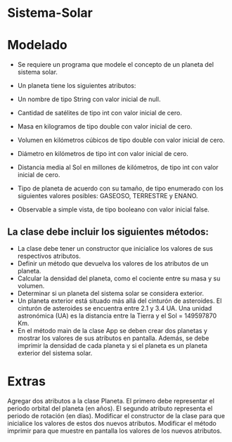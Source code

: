 # Sistema-Solar

# Modelado
- Se requiere un programa que modele el concepto de un planeta del sistema solar.

 -  Un planeta tiene los siguientes atributos:
-  Un nombre de tipo String con valor inicial de null.
-  Cantidad de satélites de tipo int con valor inicial de cero.
-  Masa en kilogramos de tipo double con valor inicial de cero.
-  Volumen en kilómetros cúbicos de tipo double con valor inicial de cero.
-  Diámetro en kilómetros de tipo int con valor inicial de cero.
-  Distancia media al Sol en millones de kilómetros, de tipo int con valor inicial de cero.
-  Tipo de planeta de acuerdo con su tamaño, de tipo enumerado con los siguientes valores posibles: GASEOSO, TERRESTRE y ENANO.
-  Observable a simple vista, de tipo booleano con valor inicial false.

## La clase debe incluir los siguientes métodos:
-  La clase debe tener un constructor que inicialice los valores de sus respectivos atributos.
-  Definir un método que devuelva los valores de los atributos de un planeta.
-  Calcular la densidad del planeta, como el cociente entre su masa y su volumen.
-  Determinar si un planeta del sistema solar se considera exterior.
-  Un planeta exterior está situado más allá del cinturón de asteroides. El cinturón de asteroides se encuentra entre 2.1 y 3.4 UA. Una unidad astronómica (UA) es la distancia entre la Tierra y el  Sol = 149597870 Km.
-  En el método main de la clase App se deben crear dos planetas y mostrar los valores de sus atributos en pantalla. Además, se debe imprimir la densidad de cada planeta y si el planeta es un planeta exterior del sistema solar.
# Extras
Agregar dos atributos a la clase Planeta. El primero debe representar el periodo orbital del planeta (en años). El segundo atributo representa el periodo de rotación (en días).
Modificar el constructor de la clase para que inicialice los valores de estos dos nuevos atributos.
Modificar el método imprimir para que muestre en pantalla los valores de los nuevos atributos.

